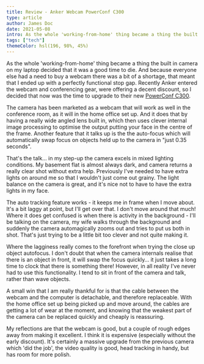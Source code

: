 ```yaml
---
title: Review - Anker Webcam PowerConf C300
type: article
author: James Doc
date: 2021-05-08
intro: As the whole 'working-from-home' thing became a thing the built in camera on my laptop decided that it was a good time to die…
tags: ["tech"]
themeColor: hsl(196, 98%, 45%)
---
```

As the whole 'working-from-home' thing became a thing the built in camera on my laptop decided that it was a good time to die.  And because everyone else had a need to buy a webcam there was a bit of a shortage, that meant that I ended up with a perfectly functional stop gap. Recently Anker entered the webcam and conferencing gear, were offering a decent discount, so I decided that now was the time to upgrade to their new [PowerConf C300](https://uk.anker.com/collections/conferencing-equipment/products/a3361).

The camera has been marketed as a webcam that will work as well in the conference room, as it will in the home office set up. And it does that by having a really wide angled lens built in, which then uses clever internal image processing to optimise the output putting your face in the centre of the frame. Another feature that it talks up is the the auto-focus which will automatically swap focus on objects held up to the camera in "just 0.35 seconds".

That's the talk… in my step-up the camera excels in mixed lighting conditions. My basement flat is almost always dark, and camera returns a really clear shot without extra help. Previously I've needed to have extra lights on around me so that I wouldn't just come out grainy. The light balance on the camera is great, and it's nice not to have to have the extra lights in my face.

The auto tracking feature works - it keeps me in frame when I move about. It's a bit laggy at point, but I'll get over that. I don't move around that much! Where it does get confused is when there is activity in the background - I'll be talking on the camera, my wife walks through the background and suddenly the camera automagically zooms out and tries to put us both in shot. That's just trying to be a little bit too clever and not quite making it.

Where the lagginess really comes to the forefront when trying the close up object autofocus. I don't doubt that when the camera internals realise that there is an object in front, it will swap the focus quickly… it just takes a long time to clock that there is something there! However, in all reality I've never had to use this functionality. I tend to sit in front of the camera and talk, rather than wave objects.

A small win that I am really thankful for is that the cable between the webcam and the computer is detachable, and therefore replaceable. With the home office set up being picked up and move around, the cables are getting a lot of wear at the moment, and knowing that the weakest part of the camera can be replaced quickly and cheaply is reassuring.

My reflections are that the webcam is good, but a couple of rough edges away from making it excellent. I think it is expensive (especially without the early discount). It's certainly a massive upgrade from the previous camera which 'did the job', the video quality is good, head tracking in handy, but has room for more polish.
